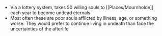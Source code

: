 - Via a lottery system, takes 50 willing souls to [[Places/Mournholde]] each year to become undead eternals
- Most often these are poor souls afflicted by illness, age, or something worse. They would prefer to continue living in undeath than face the uncertainties of the afterlife